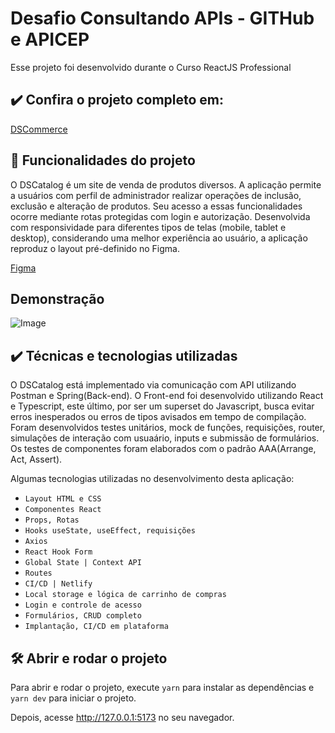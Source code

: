 # Desafio Consultando APIs - GITHub e APICEP

Esse projeto foi desenvolvido durante o Curso ReactJS Professional

## ✔️ Confira o projeto completo em:

<a href="https://dscommerce-gdegato.netlify.app/">DSCommerce</a>


## 🔨 Funcionalidades do projeto

O DSCatalog é um site de venda de produtos diversos. A aplicação permite a usuários com perfil de administrador realizar operações de inclusão, exclusão e alteração de produtos. Seu acesso a essas funcionalidades ocorre mediante rotas protegidas com login e autorização. Desenvolvida com responsividade para diferentes tipos de telas (mobile, tablet e desktop), considerando uma melhor experiência ao usuário, a aplicação reproduz o layout pré-definido no Figma.

<a href="https://www.figma.com/file/ZrGNVNG0kZL6txDv4G8P6s/DSCommerce?node-id=0%3A1&mode=dev">Figma</a>


## Demonstração

![Image](https://media.giphy.com/media/v1.Y2lkPTc5MGI3NjExdGx5cnplY2dranJ3cjVtcjN5dG42ZzVzcjJwcHViNHVwanhtN2JmNiZlcD12MV9pbnRlcm5hbF9naWZfYnlfaWQmY3Q9Zw/WqAEoyDuWv9AipSoSx/giphy.gif)

## ✔️ Técnicas e tecnologias utilizadas

O DSCatalog está implementado via comunicação com API utilizando Postman e Spring(Back-end). O Front-end foi desenvolvido utilizando React e Typescript, este último, por ser um superset do Javascript, busca evitar erros inesperados ou erros de tipos avisados em tempo de compilação. Foram desenvolvidos testes unitários, mock de funções, requisições, router, simulações de interação com usuaário, inputs e submissão de formulários. Os testes de componentes foram elaborados com o padrão AAA(Arrange, Act, Assert).

Algumas tecnologias utilizadas no desenvolvimento desta aplicação:

- `Layout HTML e CSS`
- `Componentes React`
- `Props, Rotas`
- `Hooks useState, useEffect, requisições`
- `Axios`
- `React Hook Form`
- `Global State | Context API`
- `Routes`
- `CI/CD | Netlify`
- `Local storage e lógica de carrinho de compras`
- `Login e controle de acesso`
- `Formulários, CRUD completo`
- `Implantação, CI/CD em plataforma`


## 🛠️ Abrir e rodar o projeto

Para abrir e rodar o projeto, execute `yarn` para instalar as dependências e `yarn dev` para iniciar o projeto.

Depois, acesse <a href="http://127.0.0.1:5173">http://127.0.0.1:5173</a> no seu navegador.
